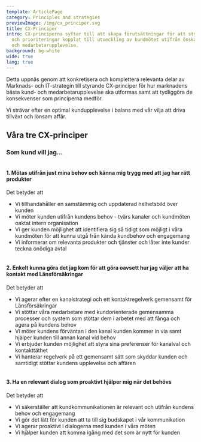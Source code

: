 ```yaml
---
template: ArticlePage
category: Principles and strategies
previewImage: /img/cx_principer.svg
title: CX-Principer
intro: CX-principerna syftar till att skapa förutsättningar för att styra beslut
  och prioriteringar kopplat till utveckling av kundmötet utifrån önskad kund-
  och medarbetarupplevelse.
background: bg-white
wide: true
lang: true
---
```

Detta uppnås genom att konkretisera och komplettera relevanta delar av Marknads- och IT-strategin till styrande CX-principer för hur marknadens bästa kund- och medarbetarupplevelse ska utformas samt att tydliggöra de konsekvenser som principerna medför. 

Vi strävar efter en optimal kundupplevelse i balans med vår vilja att driva tillväxt och lönsam affär.

## Våra tre CX-principer

### Som kund vill jag...



<figure class="Image Image__background"><img src="/img/cx-1-motas-utifran-mina-behov.png" srcset="/img/cx-1-motas-utifran-mina-behov.png 2x" alt=""><figcaption><div class="Image__caption"></div></figcaption></figure>

#### 1. Mötas utifrån just mina behov och känna mig trygg med att jag har rätt produkter

Det betyder att

* Vi tillhandahåller en samstämmig och uppdaterad helhetsbild över kunden
* Vi möter kunden utifrån kundens behov - tvärs kanaler och kundmöten oaktat intern organisation
* Vi ger kunden möjlighet att identifiera sig så tidigt som möjligt i våra kundmöten för att kunna utgå från kända kundbehov och engagemang
* Vi informerar om relevanta produkter och tjänster och låter inte kunder teckna onödiga avtal



<figure class="Image Image__background"><img src="/img/cx-2-enkelt-kunna-göra-det-jag-kom-för-att-göra.png" srcset="/img/cx-2-enkelt-kunna-göra-det-jag-kom-för-att-göra.png 2x" alt=""><figcaption><div class="Image__caption"></div></figcaption></figure>

#### 2. Enkelt kunna göra det jag kom för att göra oavsett hur jag väljer att ha kontakt med Länsförsäkringar

Det betyder att

* Vi agerar efter en kanalstrategi och ett kontaktregelverk gemensamt för Länsförsäkringar
* Vi stöttar våra medarbetare med kundorienterade gemensamma processer och system som stöttar dem i arbetet med att fånga och agera på kundens behov
* Vi möter kundens förväntan i den kanal kunden kommer in via samt hjälper kunden till annan kanal vid behov
* Vi erbjuder kunden möjlighet att styra sina preferenser för kanalval och kontakttäthet
* Vi hanterar regelverk på ett gemensamt sätt som skyddar kunden och samtidigt stöttar kundens upplevelse och affären



<figure class="Image Image__background"><img src="/img/cx-3-relevant-dialog.png" srcset="/img/cx-3-relevant-dialog.png 2x" alt=""><figcaption><div class="Image__caption"></div></figcaption></figure>

#### 3. Ha en relevant dialog som proaktivt hjälper mig när det behövs

Det betyder att

* Vi säkerställer att kundkommunikationen är relevant och utifrån kundens behov och engagemang
* Vi gör det lätt för kunden att ta till sig budskapet i vår kommunikation
* Vi agerar proaktivt i dialogerna med kunden i våra möten
* Vi hjälper kunden att komma igång med det som är nytt för kunden